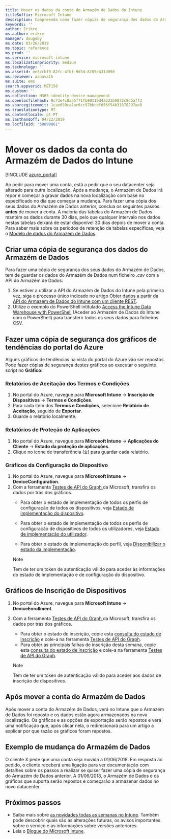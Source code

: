 ```yaml
---
title: Mover os dados da conta do Armazém de Dados do Intune
titleSuffix: Microsoft Intune
description: Compreenda como fazer cópias de segurança dos dados do Armazém de Dados do Intune ao mover a sua conta.
keywords: ''
author: Erikre
ms.author: erikre
manager: dougeby
ms.date: 03/26/2019
ms.topic: reference
ms.prod: ''
ms.service: microsoft-intune
ms.localizationpriority: medium
ms.technology: ''
ms.assetid: ee3ccbf9-82fc-4fbf-9d3d-8f05e431d090
ms.reviewer: aanavath
ms.suite: ems
search.appverid: MET150
ms.custom: ''
ms.collection: M365-identity-device-management
ms.openlocfilehash: 0c73e4c8aa5f71fb80110d4a223b9872c8dbaff3
ms.sourcegitcommit: 1cae690ca2ac6cc97bbcdf656f54b31878297ae8
ms.translationtype: MT
ms.contentlocale: pt-PT
ms.lasthandoff: 04/22/2019
ms.locfileid: "59899861"
---
```

# <a name="move-your-intune-data-warehouse-account-data"></a>Mover os dados da conta do Armazém de Dados do Intune 

[!INCLUDE [azure_portal](./includes/azure_portal.md)]

Ao pedir para mover uma conta, está a pedir que o seu datacenter seja alterado para outra localização. Após a mudança, o Armazém de Dados irá repor e começar a gravar dados na nova localização com base no especificado no dia que começar a mudança. Para fazer uma cópia dos seus dados do Armazém de Dados anterior, conclua os seguintes passos **antes** de mover a conta. A maioria das tabelas do Armazém de Dados mantém os dados durante 30 dias, pelo que qualquer intervalo nos dados nestas tabelas deixará de estar disponível 30 dias depois de mover a conta. Para saber mais sobre os períodos de retenção de tabelas específicas, veja o [Modelo de dados do Armazém de Dados](reports-ref-data-model.md). 

## <a name="back-up-your-data-warehouse-data"></a>Criar uma cópia de segurança dos dados do Armazém de Dados 

Para fazer uma cópia de segurança dos seus dados do Armazém de Dados, tem de guardar os dados do Armazém de Dados num ficheiro *.csv* com a API do Armazém de Dados:  

1. Se estiver a utilizar a API do Armazém de Dados do Intune pela primeira vez, siga o processo único indicado no artigo [Obter dados a partir da API do Armazém de Dados do Intune com um cliente REST](reports-proc-data-rest.md).
2. Utilize o exemplo do PowerShell intitulado [Access the Intune Data Warehouse with PowerShell](https://github.com/Microsoft/Intune-Data-Warehouse/tree/master/Samples/PowerShell) (Aceder ao Armazém de Dados do Intune com o PowerShell) para transferir todos os seus dados para ficheiros CSV. 

## <a name="back-up-your-trend-charts-from-the-azure-portal"></a>Fazer uma cópia de segurança dos gráficos de tendências do portal do Azure

Alguns gráficos de tendências na vista do portal do Azure vão ser repostos. Pode fazer cópias de segurança destes gráficos ao executar o seguinte script no **Gráfico**:   

### <a name="terms--conditions-acceptance-reports"></a>Relatórios de Aceitação dos Termos e Condições
1. No portal do Azure, navegue para **Microsoft Intune** -> **Inscrição de Dispositivos** -> **Termos e Condições**.
2. Para cada item dos **Termos e Condições**, selecione **Relatório de Aceitação**, seguido de **Exportar**.
3. Guarde o relatório localmente.
 
### <a name="app-protection-reports"></a>Relatórios de Proteção de Aplicações  
1. No portal do Azure, navegue para **Microsoft Intune** -> **Aplicações do Cliente** -> **Estado da proteção de aplicações**.
2. Clique no ícone de transferência (⤓) para guardar cada relatório.

### <a name="device-configuration-charts"></a>Gráficos da Configuração do Dispositivo 
1. No portal do Azure, navegue para **Microsoft Intune** -> **DeviceConfiguration**.
2. Com a ferramenta [Testes de API do Graph ](https://developer.microsoft.com/graph/graph-explorer) da Microsoft, transfira os dados por trás dos gráficos. 
    - Para obter o estado de implementação de todos os perfis de configuração de todos os dispositivos, veja [Estado de implementação do dispositivo](https://graph.microsoft.com/beta/reports/deviceConfigurationDeviceActivity/content).

    - Para obter o estado de implementação de todos os perfis de configuração de dispositivos de todos os utilizadores, veja [Estado de implementação do utilizador](https://graph.microsoft.com/beta/reports/deviceConfigurationUserActivity/content).

    - Para obter o estado de implementação do perfil, veja [Disponibilizar o estado da implementação](https://graph.microsoft.com/beta/deviceManagement/deviceConfigurations?$select=id,displayName,lastModifiedDateTime,deviceStatusOverview&$expand=deviceStatusOverview).
  
    > [!NOTE]
    > Tem de ter um token de autenticação válido para aceder às informações do estado de implementação e de configuração do dispositivo.

## <a name="device-enrollment-charts"></a>Gráficos de Inscrição de Dispositivos
1. No portal do Azure, navegue para **Microsoft Intune** -> **DeviceEnrollment**.
2. Com a ferramenta [Testes de API do Graph ](https://developer.microsoft.com/graph/graph-explorer) da Microsoft, transfira os dados por trás dos gráficos.
    - Para obter o estado de inscrição, copie esta [consulta do estado de inscrição](https://graph.microsoft.com/beta/reports/managedDeviceEnrollmentFailureTrends()/content) e cole-a na ferramenta [Testes de API do Graph](https://developer.microsoft.com/graph/graph-explorer).
    - Para obter as principais falhas de inscrição desta semana, copie esta [consulta do estado de inscrição](https://graph.microsoft.com/beta/reports/managedDeviceEnrollmentTopFailures(period=null)/content) e cole-a na ferramenta [Testes de API do Graph](https://developer.microsoft.com/graph/graph-explorer).

    > [!NOTE]
    > Tem de ter um token de autenticação válido para aceder aos dados de inscrição de dispositivos. 

## <a name="after-a-data-warehouse-account-move"></a>Após mover a conta do Armazém de Dados

Após mover a conta do Armazém de Dados, verá no Intune que o Armazém de Dados foi reposto e os dados estão agora armazenados na nova localização. Os gráficos e as opções de exportação serão repostos e verá uma notificação que, após clicar nela, o redirecionará para um artigo a explicar por que razão os gráficos foram repostos.  

## <a name="data-warehouse-move-example"></a>Exemplo de mudança do Armazém de Dados 

O cliente X pede que uma conta seja movida a 01/06/2018. Em resposta ao pedido, o cliente receberá uma ligação para ver documentação com detalhes sobre os passos a realizar se quiser fazer uma cópia de segurança do Armazém de Dados anterior. A 01/06/2018, o Armazém de Dados e os gráficos que suporta serão repostos e começarão a armazenar dados no novo datacenter. 

## <a name="next-steps"></a>Próximos passos

 - Saiba mais sobre [as novidades todas as semanas no Intune](whats-new.md). Também pode descobrir quais são as alterações futuras, os avisos importantes sobre o serviço e as informações sobre versões anteriores.
 - Leia o [Blogue do Microsoft Intune](https://go.microsoft.com/fwlink/?LinkID=273882).
